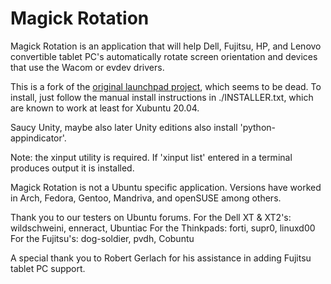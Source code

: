 # Magick Rotation

Magick Rotation is an application that will help Dell, Fujitsu, HP, and Lenovo convertible tablet PC's automatically rotate screen orientation and devices that use the Wacom or evdev drivers.

This is a fork of the [original launchpad project](https://launchpad.net/magick-rotation), which seems to be dead.
To install, just follow the manual install instructions in ./INSTALLER.txt, which are known to work at least for Xubuntu 20.04.

Saucy Unity, maybe also later Unity editions also install 'python-appindicator'.

Note: the xinput utility is required. If 'xinput list' entered in a terminal
produces output it is installed.

Magick Rotation is not a Ubuntu specific application. Versions have worked in Arch, Fedora, Gentoo, Mandriva, and openSUSE among others.

Thank you to our testers on Ubuntu forums.
For the Dell XT & XT2's: wildschweini, enneract, Ubuntiac
For the Thinkpads: forti, supr0, linuxd00
For the Fujitsu's: dog-soldier, pvdh, Cobuntu

A special thank you to Robert Gerlach for his assistance in adding Fujitsu tablet PC support.


